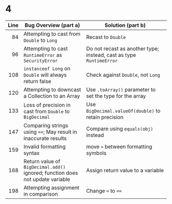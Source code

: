 # 4

| Line | Bug Overview (part a) | Solution (part b) |
| ---: |--------------|----------|
| 84 | Attempting to cast from `Double` to `Long` | Recast to `Double` |
| 96 | Attempting to cast `RuntimeError` as `SecurityError` | Do not recast as another type; instead, cast as type `RuntimeError` |
| 108 | `instanceof Long` on `Double` will always return false | Check against `Double`, not `Long` |
| 120 | Attempting to downcast a Collection to an Array | Use `.toArray()` parameter to set the type for the array |
| 133 | Loss of precision in cast from `Double` to `BigDecimal` | Use `BigDecimal.valueOf(double)` to retain precision |
| 147 | Comparing strings using `==`; May result in inaccurate results | Compare using `equals(obj)` instead |
| 159 | Invalid formatting syntax | move `>` between formatting symbols |
| 168 | Return value of `BigDecimal.add()` ignored; function does not update variable | Assign return value to a variable |
| 198 | Attempting assignment in comparison | Change `=` to `==` |
